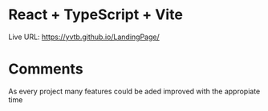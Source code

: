 # React + TypeScript + Vite

Live URL: https://yvtb.github.io/LandingPage/

# Comments

As every project many features could be aded improved with the appropiate time

